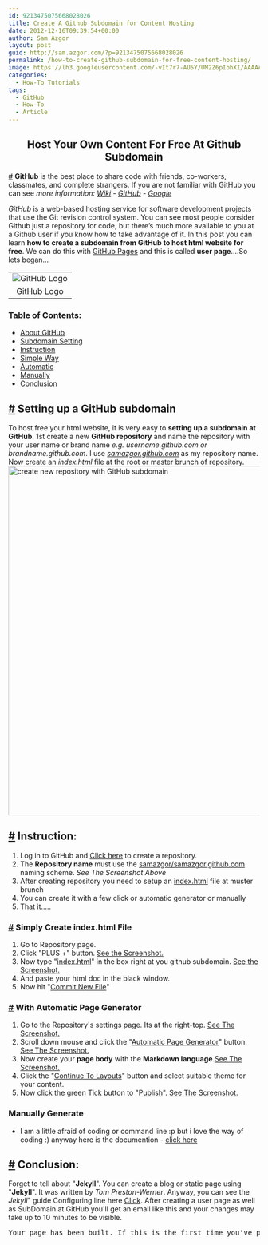 ```yaml
---
id: 9213475075668028026
title: Create A Github Subdomain for Content Hosting
date: 2012-12-16T09:39:54+00:00
author: Sam Azgor
layout: post
guid: http://sam.azgor.com/?p=9213475075668028026
permalink: /how-to-create-github-subdomain-for-free-content-hosting/
image: https://lh3.googleusercontent.com/-vIt7r7-AU5Y/UM2Z6pIbhXI/AAAAAAAADjo/hkFAPIgeB7o/w2000/github-logo.png
categories:
  - How-To Tutorials
tags:
  - GitHub
  - How-To
  - Article
---
```


<h2 align="center">
Host Your Own Content For Free At Github Subdomain</h2>
<a href="" name="About">#</a> <b>GitHub</b> is the best place to share code with friends, co-workers, classmates, and complete strangers. If you are not familiar with GitHub you can see <i>more information: <a href="http://en.wikipedia.org/wiki/GitHub" rel="nofollow" target="_blank">Wiki</a>&nbsp;-&nbsp;<a href="https://github.com/about" rel="nofollow" target="_blank">GitHub</a> - <a href="https://www.google.com/search?q=github" rel="nofollow" target="_blank">Google</a></i>

<i>GitHub</i> is a web-based hosting service for software development projects that use the Git revision control system. You can see most people consider Github just a repository for code, but there’s much more available to you at a Github user if you know how to take advantage of it.&nbsp;In this post you can learn <b>how to create a subdomain from GitHub to host html website for free</b>. We can do this with <a href="http://pages.github.com/" rel="nofollow" target="_blank">GitHub Pages</a> and this is called <b>user page</b>....So lets began...

<table align="center" cellpadding="0" cellspacing="0" class="tr-caption-container" style="margin-left: auto; margin-right: auto; text-align: center;"><tbody>
<tr><td style="text-align: center;"><img alt="GitHub Logo" src="https://lh3.googleusercontent.com/-vIt7r7-AU5Y/UM2Z6pIbhXI/AAAAAAAADjo/hkFAPIgeB7o/w2000/github-logo.png" style="margin-left: auto; margin-right: auto;" title="GitHub Logo" /></td></tr>
<tr><td class="tr-caption" style="text-align: center;">GitHub Logo</td></tr>
</tbody></table>

<h3>
Table of Contents:</h3>
<ul>
<li><a href="#About">About GitHub</a></li>
<li><a href="#Setting">Subdomain Setting</a></li>
<li><a href="#Instruction">Instruction</a></li>
<li><a href="#Simply">Simple Way</a></li>
<li><a href="#Automatic">Automatic</a></li>
<li><a href="#Manually">Manually</a></li>
<li><a href="#Conclusion">Conclusion</a></li>
</ul>
<h2>
<a href="" name="Setting">#</a> Setting up a GitHub subdomain</h2>
To host free your html website, it is very easy to <b>setting up a subdomain at GitHub</b>. 1st create a new <b>GitHub repository</b> and name the repository with your user name or brand name <i>e.g. username.github.com or brandname.github.com</i>. I use <i><a href="http://samazgor.github.com/" rel="nofollow" target="_blank">samazgor.github.com</a></i> as my repository name. Now create an <i>index.html</i> file at the root or master brunch of repository.

<img alt="create new repository with GitHub subdomain" src="https://src.azgor.com/image/4001/" title="create new repository with GitHub subdomain" width="700">
<h2>
<a href="" name="Instruction">#</a> Instruction:</h2>
<ol>
<li>Log in to GitHub and <a href="https://github.com/new" rel="nofollow" target="_blank">Click here</a> to create a repository.</li>
<li>The <b>Repository name</b> must use the <u>samazgor/samazgor.github.com</u> naming scheme. <i>See The Screenshot Above</i></li>
<li>After creating repository&nbsp;you need to setup an <u>index.html</u> file at muster brunch</li>
<li>You can create it with a few click or automatic generator or manually<i></i></li>
<li>That it.....</li>
</ol>
<h3>
<a href="" name="Simply">#</a> Simply Create index.html File</h3>
<ol>
<li>Go to Repository page.</li>
<li>Click "PLUS +" button. <a href="http://src.azgor.com/show/5001/" rel="nofollow" title="Create Index.html File">See the Screenshot.</a></li>
<li>Now type "<u>index.html</u>" in the box right at you github subdomain. <a href="http://src.azgor.com/show/5002/" rel="nofollow" title="Commit Index.html File">See the Screenshot.</a></li>
<li>And paste your html doc in the black window.</li>
<li>Now hit "<u>Commit New File</u>"</li>
</ol>
<h3>
<a href="" name="Automatic">#</a> With Automatic Page Generator</h3>
<ol>
<li>Go to the Repository's settings page. Its at the right-top. <a href="http://src.azgor.com/image/6001/" rel="nofollow" title="repo actions settings"> See The Screenshot.</a></li>
<li>Scroll down mouse and&nbsp;click the "<u>Automatic Page Generator</u>" button. <a href="http://src.azgor.com/image/7001/" rel="nofollow" title="pages automatic page generator"> See The Screenshot.</a></li>
<li>Now create your <b>page body</b> with the <b>Markdown language</b>.<a href="http://src.azgor.com/image/8001/" rel="nofollow" title="content in the Markdown editor">See The Screenshot.</a></li>
<li>Click the "<u>Continue To Layouts</u>" button and select suitable theme for your content.</li>
<li>Now click the green Tick button to "<u>Publish</u>". <a href="http://src.azgor.com/image/9001/" rel="nofollow" title="Preview Content In Themes"> See The Screenshot.</a></li>
</ol>
<h3 name="Manually">Manually Generate</h3>
<ul>
<li>I am a little afraid of coding or command line :p but i love the way of coding :) anyway here is the documention - <a href="https://help.github.com/articles/creating-project-pages-manually" rel="nofollow" target="_blank">click here</a></li>
</ul>
<h2>
<a href="" name="Conclusion">#</a> Conclusion:</h2>
Forget to tell about "<b>Jekyll</b>". You can create a blog or static page using "<b>Jekyll</b>". It was written by <i>Tom Preston-Werner</i>. Anyway, you can see the <i>Jekyll</i>" guide Configuring line here <a href="https://help.github.com/articles/using-jekyll-with-pages" rel="nofollow" target="_blank">Click</a>. After creating a user page as well as SubDomain at GitHub you'll get an email like this and your changes may take up to 10 minutes to be visible. 
<pre>Your page has been built. If this is the first time you've pushed, it may take a few minutes to appear, otherwise your changes should appear immediately.</pre>
